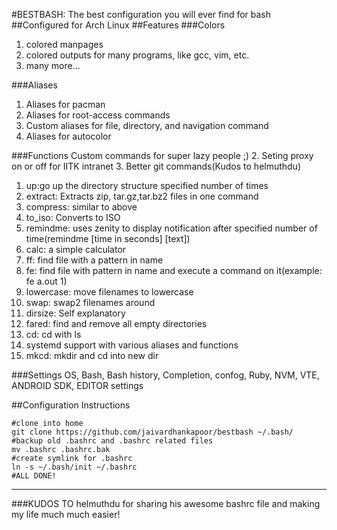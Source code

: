 #BESTBASH: The best configuration you will ever find for bash
##Configured for Arch Linux
##Features
###Colors
1. colored manpages
2. colored outputs for many programs, like gcc, vim, etc.
3. many more...

###Aliases
1. Aliases for pacman
2. Aliases for root-access commands
3. Custom aliases for file, directory, and navigation command
4. Aliases for autocolor

###Functions
Custom commands for super lazy people ;)
2. Seting proxy on or off for  IITK intranet
3. Better git commands(Kudos to helmuthdu)
1. up:go up the directory structure specified number of times
2. extract: Extracts zip, tar.gz,tar.bz2 files in one command
3. compress: similar to above
4. to_iso: Converts to ISO
5. remindme: uses  zenity to display notification after specified number of time(remindme [time in seconds] [text])
6. calc: a simple calculator
7. ff: find file with a pattern in name
8. fe: find file with pattern in name and execute a command on it(example: fe a.out 1)
9. lowercase: move filenames to lowercase
10. swap: swap2 filenames around
11. dirsize: Self explanatory
12. fared: find and remove all empty directories
13. cd: cd with ls
14. systemd support with various aliases and functions
15. mkcd: mkdir and cd into new dir

###Settings
OS, Bash, Bash history, Completion, confog, Ruby, NVM, VTE, ANDROID SDK, EDITOR settings

##Configuration Instructions
  ```
  #clone into home
  git clone https://github.com/jaivardhankapoor/bestbash ~/.bash/
  #backup old .bashrc and .bashrc related files
  mv .bashrc .bashrc.bak
  #create symlink for .bashrc
  ln -s ~/.bash/init ~/.bashrc
  #ALL DONE!
 ```
----
###KUDOS TO helmuthdu for sharing his awesome bashrc file and making my life much much easier!
